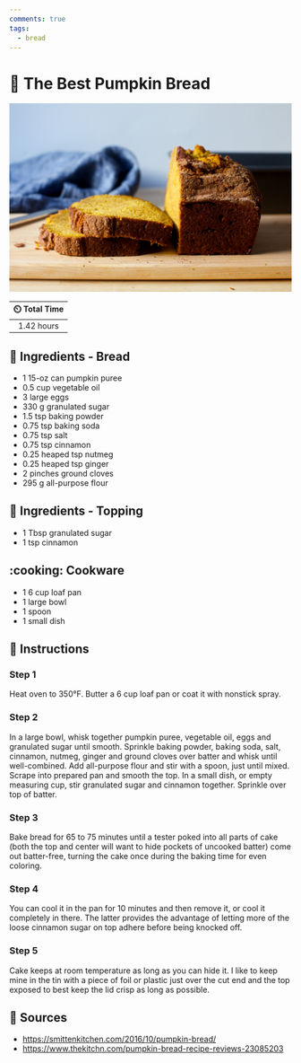 ```yaml
---
comments: true
tags:
  - bread
---
```

# :jack_o_lantern: The Best Pumpkin Bread

![The Best Pumpkin Bread](../assets/images/the-best-pumpkin-bread.jpg)

| :timer_clock: Total Time |
|:-----------------------: |
| 1.42 hours |

## :salt: Ingredients - Bread

- 1 15-oz can pumpkin puree
- 0.5 cup vegetable oil
- 3 large eggs
- 330 g granulated sugar
- 1.5 tsp baking powder
- 0.75 tsp baking soda
- 0.75 tsp salt
- 0.75 tsp cinnamon
- 0.25 heaped tsp nutmeg
- 0.25 heaped tsp ginger
- 2 pinches ground cloves
- 295 g all-purpose flour

## :salt: Ingredients - Topping

- 1 Tbsp granulated sugar
- 1 tsp cinnamon

## :cooking: Cookware

- 1 6 cup loaf pan
- 1 large bowl
- 1 spoon
- 1 small dish

## :pencil: Instructions

### Step 1

Heat oven to 350°F. Butter a 6 cup loaf pan or coat it with nonstick spray.

### Step 2

In a large bowl, whisk together pumpkin puree, vegetable oil, eggs and granulated sugar until smooth. Sprinkle baking
powder, baking soda, salt, cinnamon, nutmeg, ginger and ground cloves over batter and whisk until well-combined. Add
all-purpose flour and stir with a spoon, just until mixed. Scrape into prepared pan and smooth the top. In a small dish,
or empty measuring cup, stir granulated sugar and cinnamon together. Sprinkle over top of batter.

### Step 3

Bake bread for 65 to 75 minutes until a tester poked into all parts of cake (both the top and center will want to hide
pockets of uncooked batter) come out batter-free, turning the cake once during the baking time for even coloring.

### Step 4

You can cool it in the pan for 10 minutes and then remove it, or cool it completely in there. The latter provides the
advantage of letting more of the loose cinnamon sugar on top adhere before being knocked off.

### Step 5

Cake keeps at room temperature as long as you can hide it. I like to keep mine in the tin with a piece of foil or
plastic just over the cut end and the top exposed to best keep the lid crisp as long as possible.

## :link: Sources

- <https://smittenkitchen.com/2016/10/pumpkin-bread/>
- <https://www.thekitchn.com/pumpkin-bread-recipe-reviews-23085203>
